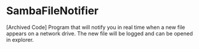 # SambaFileNotifier

[Archived Code] Program that will notify you in real time when a new file appears on a network drive. The new file will be logged and can be opened in explorer.